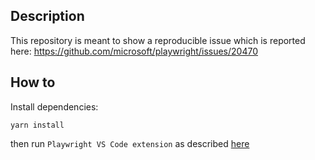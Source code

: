 ## Description

This repository is meant to show a reproducible issue which is reported here: https://github.com/microsoft/playwright/issues/20470

## How to

Install dependencies:
```
yarn install
```

then run `Playwright VS Code extension` as described [here](https://github.com/microsoft/playwright/issues/20470)

